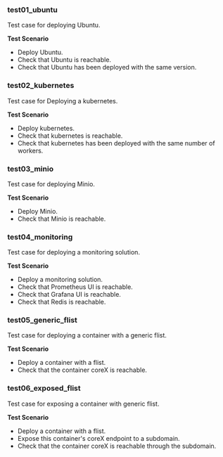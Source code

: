 ### test01_ubuntu

Test case for deploying Ubuntu.

**Test Scenario**

- Deploy Ubuntu.
- Check that Ubuntu is reachable.
- Check that Ubuntu has been deployed with the same version.

### test02_kubernetes

Test case for Deploying a kubernetes.

**Test Scenario**

- Deploy kubernetes.
- Check that kubernetes is reachable.
- Check that kubernetes has been deployed with the same number of workers.

### test03_minio

Test case for deploying Minio.

**Test Scenario**

- Deploy Minio.
- Check that Minio is reachable.

### test04_monitoring

Test case for deploying a monitoring solution.

**Test Scenario**

- Deploy a monitoring solution.
- Check that Prometheus UI is reachable.
- Check that Grafana UI is reachable.
- Check that Redis is reachable.

### test05_generic_flist

Test case for deploying a container with a generic flist.

**Test Scenario**

- Deploy a container with a flist.
- Check that the container coreX is reachable.

### test06_exposed_flist

Test case for exposing a container with generic flist.

**Test Scenario**

- Deploy a container with a flist.
- Expose this container's coreX endpoint to a subdomain.
- Check that the container coreX is reachable through the subdomain.
